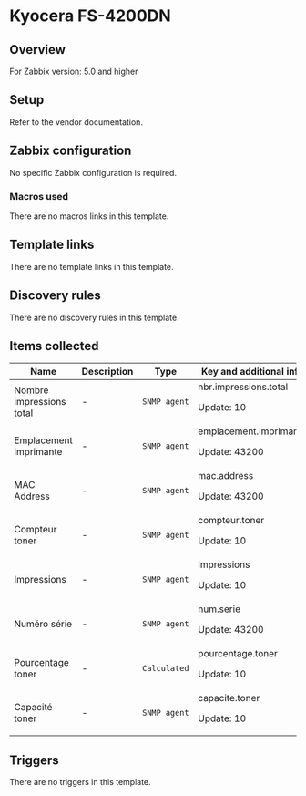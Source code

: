 # Kyocera FS-4200DN

## Overview

For Zabbix version: 5.0 and higher

## Setup

Refer to the vendor documentation.

## Zabbix configuration

No specific Zabbix configuration is required.

### Macros used

There are no macros links in this template.

## Template links

There are no template links in this template.

## Discovery rules

There are no discovery rules in this template.

## Items collected

|Name|Description|Type|Key and additional info|
|----|-----------|----|----|
|Nombre impressions total|<p>-</p>|`SNMP agent`|nbr.impressions.total<p>Update: 10</p>|
|Emplacement imprimante|<p>-</p>|`SNMP agent`|emplacement.imprimante<p>Update: 43200</p>|
|MAC Address|<p>-</p>|`SNMP agent`|mac.address<p>Update: 43200</p>|
|Compteur toner|<p>-</p>|`SNMP agent`|compteur.toner<p>Update: 10</p>|
|Impressions|<p>-</p>|`SNMP agent`|impressions<p>Update: 10</p>|
|Numéro série|<p>-</p>|`SNMP agent`|num.serie<p>Update: 43200</p>|
|Pourcentage toner|<p>-</p>|`Calculated`|pourcentage.toner<p>Update: 10</p>|
|Capacité toner|<p>-</p>|`SNMP agent`|capacite.toner<p>Update: 10</p>|
## Triggers

There are no triggers in this template.

